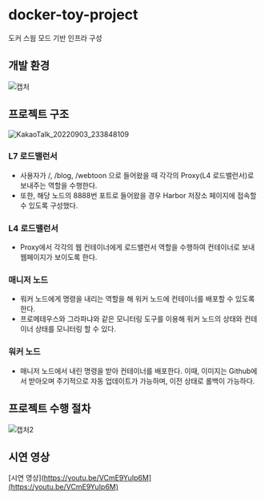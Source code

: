 # docker-toy-project
도커 스웜 모드 기반 인프라 구성

## 개발 환경
![캡처](https://user-images.githubusercontent.com/75442105/190185585-261a8d61-81c3-4f3e-9a1f-dda2b8975a77.JPG)

## 프로젝트 구조
![KakaoTalk_20220903_233848109](https://user-images.githubusercontent.com/75442105/190185766-4456e501-d5f1-4db5-8542-a6fe6ff24465.jpg)

### L7 로드밸런서  
- 사용자가 /, /blog, /webtoon 으로 들어왔을 때 각각의 Proxy(L4 로드밸런서)로 보내주는 역할을 수행한다.
- 또한, 해당 노드의 8888번 포트로 들어왔을 경우 Harbor 저장소 페이지에 접속할 수 있도록 구성했다.

### L4 로드밸런서  
- Proxy에서 각각의 웹 컨테이너에게 로드밸런서 역할을 수행하여 컨테이너로 보내 웹페이지가 보이도록 한다.

### 매니저 노드  
- 워커 노드에게 명령을 내리는 역할을 해 워커 노드에 컨테이너를 배포할 수 있도록 한다.
- 프로메테우스와 그라파냐와 같은 모니터링 도구를 이용해 워커 노드의 상태와 컨테이너 상태를 모니터링 할 수 있다.

### 워커 노드  
- 매니저 노드에서 내린 명령을 받아 컨테이너를 배포한다. 이때, 이미지는 Github에서 받아오며 주기적으로 자동 업데이트가 가능하며, 이전 상태로 롤백이 가능하다.

## 프로젝트 수행 절차  
![캡처2](https://user-images.githubusercontent.com/75442105/190187994-b59bdc7c-62c3-4724-9ba6-ecc02464160d.JPG)


## 시연 영상
[시연 영상](https://youtu.be/VCmE9YuIp6M](https://youtu.be/VCmE9YuIp6M)

